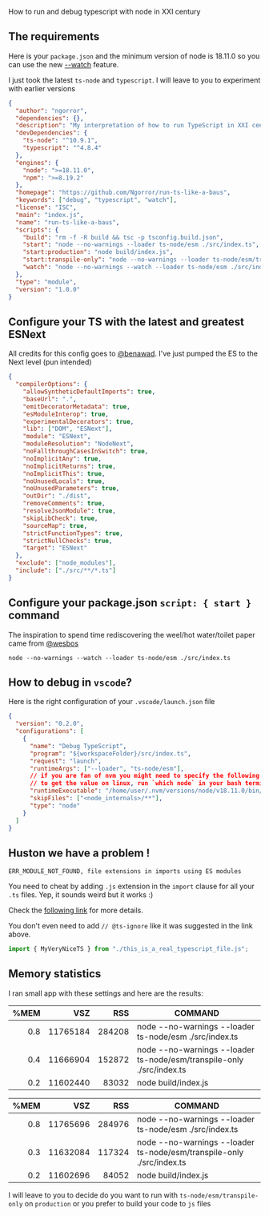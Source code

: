 How to run and debug typescript with node in XXI century

## The requirements

Here is your `package.json` and the minimum version of node is 18.11.0 so you can use the new [--watch](https://nodejs.org/dist/latest-v18.x/docs/api/cli.html#--watch) feature.

I just took the latest `ts-node` and `typescript`. I will leave to you to experiment with earlier versions

```json
{
  "author": "ngorror",
  "dependencies": {},
  "description": "My interpretation of how to run TypeScript in XXI century :)",
  "devDependencies": {
    "ts-node": "^10.9.1",
    "typescript": "^4.8.4"
  },
  "engines": {
    "node": ">=18.11.0",
    "npm": ">=8.19.2"
  },
  "homepage": "https://github.com/Ngorror/run-ts-like-a-baus",
  "keywords": ["debug", "typescript", "watch"],
  "license": "ISC",
  "main": "index.js",
  "name": "run-ts-like-a-baus",
  "scripts": {
    "build": "rm -f -R build && tsc -p tsconfig.build.json",  
    "start": "node --no-warnings --loader ts-node/esm ./src/index.ts",
    "start:production": "node build/index.js",
    "start:transpile-only": "node --no-warnings --loader ts-node/esm/transpile-only ./src/index.ts",
    "watch": "node --no-warnings --watch --loader ts-node/esm ./src/index.ts"
  },
  "type": "module",
  "version": "1.0.0"
}
```

## Configure your TS with the latest and greatest ESNext

All credits for this config goes to [@benawad](https://twitter.com/benawad). I've just pumped the ES to the Next level (pun intended)

```json
{
  "compilerOptions": {
    "allowSyntheticDefaultImports": true,
    "baseUrl": ".",
    "emitDecoratorMetadata": true,
    "esModuleInterop": true,
    "experimentalDecorators": true,
    "lib": ["DOM", "ESNext"],
    "module": "ESNext",
    "moduleResolution": "NodeNext",
    "noFallthroughCasesInSwitch": true,
    "noImplicitAny": true,
    "noImplicitReturns": true,
    "noImplicitThis": true,
    "noUnusedLocals": true,
    "noUnusedParameters": true,
    "outDir": "./dist",
    "removeComments": true,
    "resolveJsonModule": true,
    "skipLibCheck": true,
    "sourceMap": true,
    "strictFunctionTypes": true,
    "strictNullChecks": true,
    "target": "ESNext"
  },
  "exclude": ["node_modules"],
  "include": ["./src/**/*.ts"]
}
```

## Configure your package.json `script: { start }` command

The inspiration to spend time rediscovering the weel/hot water/toilet paper came from [@wesbos](https://twitter.com/Ngorror/status/1580956521290035200)

```properties
node --no-warnings --watch --loader ts-node/esm ./src/index.ts
```

## How to debug in `vscode`?

Here is the right configuration of your `.vscode/launch.json` file

```json
{
  "version": "0.2.0",
  "configurations": [
    {
      "name": "Debug TypeScript",
      "program": "${workspaceFolder}/src/index.ts",
      "request": "launch",
      "runtimeArgs": ["--loader", "ts-node/esm"],
      // if you are fan of nvm you might need to specify the following runtimeExecutable path
      // to get the value on linux, run `which node` in your bash terminal
      "runtimeExecutable": "/home/user/.nvm/versions/node/v18.11.0/bin/node",
      "skipFiles": ["<node_internals>/**"],
      "type": "node"
    }
  ]
}
```

## Huston we have a problem !

`ERR_MODULE_NOT_FOUND, file extensions in imports using ES modules`

You need to cheat by adding `.js` extension in the `import` clause for all your `.ts` files. Yep, it sounds weird but it works :)

Check the [following link](https://github.com/TypeStrong/ts-node/discussions/1781) for more details.

You don't even need to add `// @ts-ignore` like it was suggested in the link above.

```ts
import { MyVeryNiceTS } from "./this_is_a_real_typescript_file.js";
```
## Memory statistics
I ran small app with these settings and here are the results:

|%MEM|VSZ|RSS|COMMAND|
|-:|-:|-:|-|
|0.8|11765184|284208|node --no-warnings --loader ts-node/esm ./src/index.ts|
|0.4|11666904|152872|node --no-warnings --loader ts-node/esm/transpile-only ./src/index.ts|
|0.2|11602440|83032|node build/index.js|

|%MEM|VSZ|RSS|COMMAND|
|-:|-:|-:|-|
|0.8|11765696|284976|node --no-warnings --loader ts-node/esm ./src/index.ts|
|0.3|11632084|117324|node --no-warnings --loader ts-node/esm/transpile-only ./src/index.ts|
|0.2|11602696|84052|node build/index.js|

I will leave to you to decide do you want to run with `ts-node/esm/transpile-only` on `production` or you prefer to build your code to `js` files
